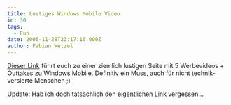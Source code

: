 ```yaml
---
title: Lustiges Windows Mobile Video
id: 30
tags:
  - Fun
date: 2006-11-28T23:17:16.000Z
author: Fabian Wetzel
---
```


[Dieser Link](http://www.microsoft.com/windowsmobile/workwherever/default.mspx) führt euch zu einer ziemlich lustigen Seite mit 5 Werbevideos + Outtakes zu Windows Mobile. Definitiv ein Muss, auch für nicht technik-versierte Menschen ;)

Update: Hab ich doch tatsächlich den [eigentlichen Link](http://www.microsoft.com/windowsmobile/workwherever/default.mspx) vergessen...
